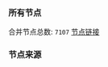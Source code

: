 ### 所有节点
合并节点总数: `7107`
[节点链接](https://github.com/rzhy1/33/raw/master/sub/sub_merge_base64.txt)

### 节点来源
